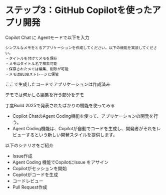 # ステップ3：GitHub Copilotを使ったアプリ開発

Copilot Chat に Agentモードで以下を入力

```
シンプルなメモをとるアプリケーションを作成してください。以下の機能を実装してください。
・タイトルを付けてメモを保存
・メモはタイトル名で検索可能
・保存されたメモは編集、削除が可能
・メモはBLOBストレージに保管
```

ここで生成したコードでアプリケーションは作成済み

デモでは何かしら編集を行う部分をデモ

丁度Build 2025で発表されたばかりの機能を使ってみる
- Copilot ChatのAgent Coding機能を使って、アプリケーションの開発を行う。
- Agent Coding機能は、Copilotが自動でコードを生成し、開発者がそれをレビューするという新しい開発スタイルを提供します。

以下のシナリオをご紹介
- Issue作成
- Agent Coding 機能でCopilotにIssue をアサイン
- Copilotがセッションを開始
- Copilotがコードを生成
- コードレビュー
- Pull Request作成